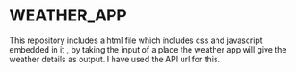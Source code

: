 # WEATHER_APP
This repository includes a html file which includes css and javascript embedded in it , by taking the input of a place the weather app will give the weather details as output.
I have used the API url for this.
